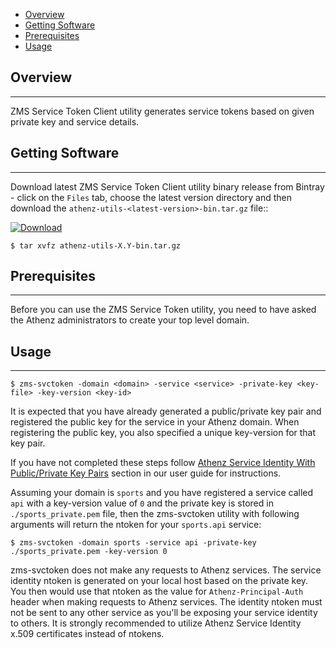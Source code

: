 * [Overview](#overview)
* [Getting Software](#getting-software)
* [Prerequisites](#prerequisites)
* [Usage](#usage)


## Overview
----------

ZMS Service Token Client utility generates service tokens
based on given private key and service details.

## Getting Software
-------------------

Download latest ZMS Service Token Client utility binary release from Bintray - click
on the `Files` tab, choose the latest version directory and then
download the `athenz-utils-<latest-version>-bin.tar.gz` file::

[ ![Download](https://api.bintray.com/packages/yahoo/maven/athenz-utils/images/download.svg) ](https://bintray.com/yahoo/maven/athenz-utils/_latestVersion)

```shell
$ tar xvfz athenz-utils-X.Y-bin.tar.gz
```

## Prerequisites
----------------

Before you can use the ZMS Service Token utility, you need to have
asked the Athenz administrators to create your top level domain.


## Usage
--------

```
$ zms-svctoken -domain <domain> -service <service> -private-key <key-file> -key-version <key-id>
```

It is expected that you have already generated a public/private key pair and
registered the public key for the service in your Athenz domain. When registering
the public key, you also specified a unique key-version for that key pair.

If you have not completed these steps follow
[Athenz Service Identity With Public/Private Key Pairs](reg_service_guide.md)
section in our user guide for instructions.

Assuming your domain is `sports` and you have registered a service called `api`
with a key-version value of `0` and the private key is stored in `./sports_private.pem` file,
then the zms-svctoken utility with following arguments will return the ntoken for
your `sports.api` service:

    $ zms-svctoken -domain sports -service api -private-key ./sports_private.pem -key-version 0

zms-svctoken does not make any requests to Athenz services. The service identity ntoken
is generated on your local host based on the private key. You then would use that ntoken
as the value for `Athenz-Principal-Auth` header when making requests to Athenz services.
The identity ntoken must not be sent to any other service as you'll be exposing your
service identity to others. It is strongly recommended to utilize Athenz Service Identity
x.509 certificates instead of ntokens.
